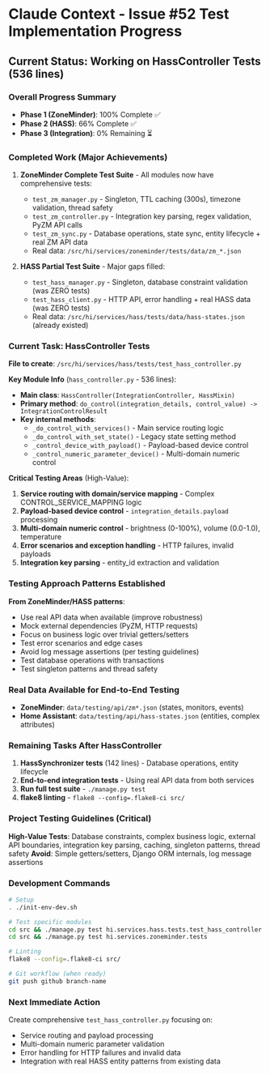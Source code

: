 # Claude Context - Issue #52 Test Implementation Progress

## Current Status: Working on HassController Tests (536 lines)

### Overall Progress Summary
- **Phase 1 (ZoneMinder)**: 100% Complete ✅
- **Phase 2 (HASS)**: 66% Complete ✅ 
- **Phase 3 (Integration)**: 0% Remaining ⏳

### Completed Work (Major Achievements)
1. **ZoneMinder Complete Test Suite** - All modules now have comprehensive tests:
   - `test_zm_manager.py` - Singleton, TTL caching (300s), timezone validation, thread safety
   - `test_zm_controller.py` - Integration key parsing, regex validation, PyZM API calls
   - `test_zm_sync.py` - Database operations, state sync, entity lifecycle + real ZM API data
   - Real data: `/src/hi/services/zoneminder/tests/data/zm_*.json`

2. **HASS Partial Test Suite** - Major gaps filled:
   - `test_hass_manager.py` - Singleton, database constraint validation (was ZERO tests)
   - `test_hass_client.py` - HTTP API, error handling + real HASS data (was ZERO tests)
   - Real data: `/src/hi/services/hass/tests/data/hass-states.json` (already existed)

### Current Task: HassController Tests
**File to create**: `/src/hi/services/hass/tests/test_hass_controller.py`

**Key Module Info** (`hass_controller.py` - 536 lines):
- **Main class**: `HassController(IntegrationController, HassMixin)`
- **Primary method**: `do_control(integration_details, control_value) -> IntegrationControlResult`
- **Key internal methods**:
  - `_do_control_with_services()` - Main service routing logic
  - `_do_control_with_set_state()` - Legacy state setting method
  - `_control_device_with_payload()` - Payload-based device control
  - `_control_numeric_parameter_device()` - Multi-domain numeric control

**Critical Testing Areas** (High-Value):
1. **Service routing with domain/service mapping** - Complex CONTROL_SERVICE_MAPPING logic
2. **Payload-based device control** - `integration_details.payload` processing
3. **Multi-domain numeric control** - brightness (0-100%), volume (0.0-1.0), temperature
4. **Error scenarios and exception handling** - HTTP failures, invalid payloads
5. **Integration key parsing** - entity_id extraction and validation

### Testing Approach Patterns Established
**From ZoneMinder/HASS patterns**:
- Use real API data when available (improve robustness)
- Mock external dependencies (PyZM, HTTP requests)
- Focus on business logic over trivial getters/setters
- Test error scenarios and edge cases
- Avoid log message assertions (per testing guidelines)
- Test database operations with transactions
- Test singleton patterns and thread safety

### Real Data Available for End-to-End Testing
- **ZoneMinder**: `data/testing/api/zm*.json` (states, monitors, events)
- **Home Assistant**: `data/testing/api/hass-states.json` (entities, complex attributes)

### Remaining Tasks After HassController
1. **HassSynchronizer tests** (142 lines) - Database operations, entity lifecycle  
2. **End-to-end integration tests** - Using real API data from both services
3. **Run full test suite** - `./manage.py test`
4. **flake8 linting** - `flake8 --config=.flake8-ci src/`

### Project Testing Guidelines (Critical)
**High-Value Tests**: Database constraints, complex business logic, external API boundaries, integration key parsing, caching, singleton patterns, thread safety
**Avoid**: Simple getters/setters, Django ORM internals, log message assertions

### Development Commands
```bash
# Setup
. ./init-env-dev.sh

# Test specific modules
cd src && ./manage.py test hi.services.hass.tests.test_hass_controller
cd src && ./manage.py test hi.services.zoneminder.tests

# Linting
flake8 --config=.flake8-ci src/

# Git workflow (when ready)
git push github branch-name
```

### Next Immediate Action
Create comprehensive `test_hass_controller.py` focusing on:
- Service routing and payload processing
- Multi-domain numeric parameter validation  
- Error handling for HTTP failures and invalid data
- Integration with real HASS entity patterns from existing data